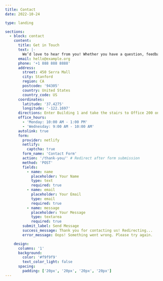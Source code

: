 ```yaml
---
title: Contact
date: 2022-10-24

type: landing

sections:
  - block: contact
    content:
      title: Get in Touch
      text: |-
        We’d love to hear from you! Whether you have a question, feedback, or just want to say hello, feel free to reach out using the contact details below or schedule an appointment with us.
      email: hello@example.org
      phone: '+1 888 888 8888'
      address:
        street: 450 Serra Mall
        city: Stanford
        region: CA
        postcode: '94305'
        country: United States
        country_code: US
      coordinates:
        latitude: '37.4275'
        longitude: '-122.1697'
      directions: Enter Building 1 and take the stairs to Office 200 on Floor 2.
      office_hours:
        - 'Monday: 10:00 AM - 1:00 PM'
        - 'Wednesday: 9:00 AM - 10:00 AM'
      autolink: true
      form:
        provider: netlify
        netlify:
          captcha: true
        form_name: 'Contact Form'
        action: '/thank-you/' # Redirect after form submission
        method: 'POST'
        fields:
          - name: name
            placeholder: Your Name
            type: text
            required: true
          - name: email
            placeholder: Your Email
            type: email
            required: true
          - name: message
            placeholder: Your Message
            type: textarea
            required: true
        submit_label: Send Message
        success_message: Thank you for contacting us! Redirecting...
        error_message: Oops! Something went wrong. Please try again.

    design:
      columns: '1'
      background:
        color: '#f9f9f9'
        text_color_light: false
      spacing:
        padding: ['20px', '20px', '20px', '20px']
---
```

